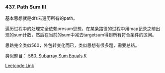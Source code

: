 ### 437. Path Sum III

基本思想就是dfs去遍历所有的path。

遍历过程中的处理完全依赖presum思想，在某条路径的过程中用map记录之前出现的sum计数，然后在当前的sum中减去targetsum得到所有符合条件的区间。

思路完全类似560，外包转变化而已，类似思想有很多题，需要总结。

类似题目： [560. Subarray Sum Equals K](https://leetcode.com/problems/subarray-sum-equals-k/)

[Leetcode Link](https://leetcode.com/problems/path-sum-iii/)
